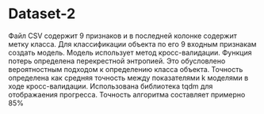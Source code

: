 # Dataset-2
Файл CSV содержит 9 признаков и в последней колонке содержит метку класса.
Для классификации объекта по его 9 входным признакам создать модель.
Модель использует метод кросс-валидации.
Функция потерь определена перекрестной энтропией. Это обусловлено вероятностным подходом к определению класса объекта.
Точность определена как средняя точность между показателями k моделями в ходе кросс-валидации.
Использована библиотека tqdm для отображаения прогресса.
Точность алгоритма составляет примерно 85%
